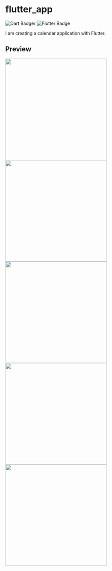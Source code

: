 # flutter_app

<!-- Shields.io -->
<!-- ![Source Code Size](https://img.shields.io/github/languages/code-size/puchimilk/flutter_app) -->
![Dart Badger](https://img.shields.io/badge/-Dart-0175C2?logo=dart&logoColor=white&style=flat)
![Flutter Badge](https://img.shields.io/badge/-Flutter-02569B?logo=flutter&logoColor=white&style=flat)

I am creating a calendar application with Flutter.

## Preview

<img src="https://user-images.githubusercontent.com/50408066/145904295-85200af8-a021-414e-b35a-77a05442a64e.png" width="320px" />
<img src="https://user-images.githubusercontent.com/50408066/145904292-6371797e-1735-474b-a3ad-0746bbd28381.png" width="320px" />
<img src="https://user-images.githubusercontent.com/50408066/145904290-1d6a6744-18c1-418c-b5bc-20ebff8725c4.png" width="320px" />
<img src="https://user-images.githubusercontent.com/50408066/145904285-4248f16e-aaec-46d0-9804-4ae99fb2443b.png" width="320px" />
<img src="https://user-images.githubusercontent.com/50408066/145904297-6046ab4d-74b9-4e92-a322-4d0f780f72a0.png" width="320px" />
